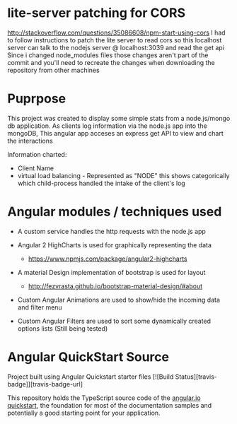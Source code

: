 # lite-server patching for CORS 
http://stackoverflow.com/questions/35086608/npm-start-using-cors
I had to follow instructions to patch the lite server to read cors so this localhost server can talk to the nodejs server @ localhost:3039 and read the get api
Since i changed node_modules files those changes aren't part of the commit and you'll need to recreate the changes when downloading the repository from other machines


# Puprpose

This project was created to display some simple stats from a node.js/mongo db application.  As clients log information via the node.js app into the mongoDB, This angular app acceses an express get API to view and chart the interactions

Information charted: 
 - Client Name
 - virtual load balancing - Represented as "NODE" this shows categorically which child-process handled the intake of the client's log


 # Angular modules / techniques used

 - A custom service handles the http requests with the node.js app

 - Angular 2 HighCharts is used for graphically representing the data
    - https://www.npmjs.com/package/angular2-highcharts
 - A material Design implementation of bootstrap is used for layout
    - http://fezvrasta.github.io/bootstrap-material-design/#about
  
 - Custom Angular Animations are used to show/hide the incoming data and filter menu
  
 - Custom Angular Filters are used to sort some dynamically created options lists (Still being tested)





# Angular QuickStart Source

Project built using Angular Quickstart starter files
[![Build Status][travis-badge]][travis-badge-url]

This repository holds the TypeScript source code of the [angular.io quickstart](https://angular.io/docs/ts/latest/quickstart.html),
the foundation for most of the documentation samples and potentially a good starting point for your application.

